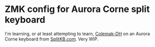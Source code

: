 # ZMK config for Aurora Corne split keyboard

I'm learning, or at least attempting to learn, [Colemak-DH][colemakdh] on an Aurora Corne keyboard from [SplitKB.com](https://splitkb.com/). Very WIP.

[colemakdh]:https://colemakmods.github.io/mod-dh/
